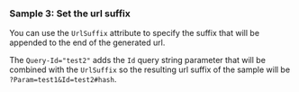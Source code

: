 ### Sample 3: Set the url suffix

You can use the `UrlSuffix` attribute to specify the suffix that will be appended to the end of the generated url.

The `Query-Id="test2"` adds the `Id` query string parameter that will be combined with the `UrlSuffix` so the resulting url suffix of the sample will be `?Param=test1&Id=test2#hash`.
